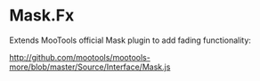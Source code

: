 Mask.Fx
===========

Extends MooTools official Mask plugin to add fading functionality:

http://github.com/mootools/mootools-more/blob/master/Source/Interface/Mask.js
